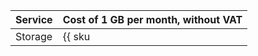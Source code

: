 | Service | Cost of 1 GB per month, without VAT |
| ----- | ----- |
| Storage | {{ sku|USD|cr.bucket.used_space.standard|month|string }} |